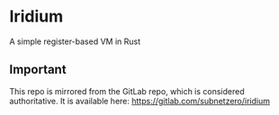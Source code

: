 # Iridium
A simple register-based VM in Rust

## Important
This repo is mirrored from the GitLab repo, which is considered authoritative. It is available here: https://gitlab.com/subnetzero/iridium

